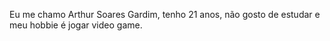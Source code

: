 Eu me chamo Arthur Soares Gardim, tenho 21 anos, não gosto de estudar e meu hobbie é jogar video game.
